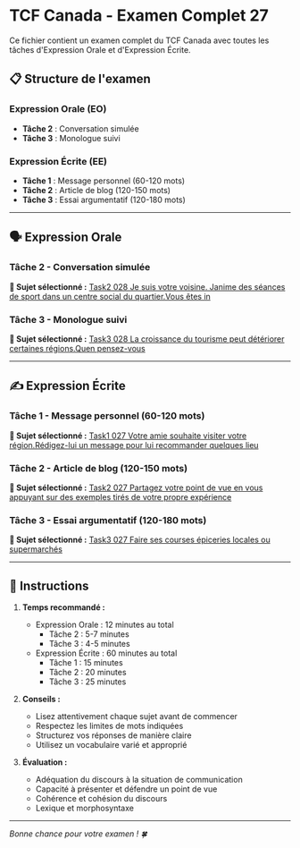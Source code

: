 # TCF Canada - Examen Complet 27

Ce fichier contient un examen complet du TCF Canada avec toutes les tâches d'Expression Orale et d'Expression Écrite.

## 📋 Structure de l'examen

### Expression Orale (EO)
- **Tâche 2** : Conversation simulée
- **Tâche 3** : Monologue suivi

### Expression Écrite (EE)  
- **Tâche 1** : Message personnel (60-120 mots)
- **Tâche 2** : Article de blog (120-150 mots)
- **Tâche 3** : Essai argumentatif (120-180 mots)

---

## 🗣️ Expression Orale

### Tâche 2 - Conversation simulée

**📄 Sujet sélectionné :** [Task2 028 Je suis votre voisine. Janime des séances de sport dans un centre social du quartier.Vous êtes in](../tcf_canada/eo/task2/task2_028_Je_suis_votre_voisine._Janime_des_séances_de_sport_dans_un_centre_social_du_quartier.Vous_êtes_in.md)

### Tâche 3 - Monologue suivi

**📄 Sujet sélectionné :** [Task3 028 La croissance du tourisme peut détériorer certaines régions.Quen pensez-vous](../tcf_canada/eo/task3/task3_028_La_croissance_du_tourisme_peut_détériorer_certaines_régions.Quen_pensez-vous.md)

---

## ✍️ Expression Écrite

### Tâche 1 - Message personnel (60-120 mots)

**📄 Sujet sélectionné :** [Task1 027 Votre amie souhaite visiter votre région.Rédigez-lui un message pour lui recommander quelques lieu](../tcf_canada/ee/task1/task1_027_Votre_amie_souhaite_visiter_votre_région.Rédigez-lui_un_message_pour_lui_recommander_quelques_lieu.md)

### Tâche 2 - Article de blog (120-150 mots)

**📄 Sujet sélectionné :** [Task2 027 Partagez votre point de vue en vous appuyant sur des exemples tirés de votre propre expérience](../tcf_canada/ee/task2/task2_027_Partagez_votre_point_de_vue_en_vous_appuyant_sur_des_exemples_tirés_de_votre_propre_expérience.md)

### Tâche 3 - Essai argumentatif (120-180 mots)

**📄 Sujet sélectionné :** [Task3 027 Faire ses courses épiceries locales ou supermarchés](../tcf_canada/ee/task3/task3_027_Faire_ses_courses_épiceries_locales_ou_supermarchés.md)

---

## 📝 Instructions

1. **Temps recommandé :**
   - Expression Orale : 12 minutes au total
     - Tâche 2 : 5-7 minutes
     - Tâche 3 : 4-5 minutes
   - Expression Écrite : 60 minutes au total
     - Tâche 1 : 15 minutes
     - Tâche 2 : 20 minutes  
     - Tâche 3 : 25 minutes

2. **Conseils :**
   - Lisez attentivement chaque sujet avant de commencer
   - Respectez les limites de mots indiquées
   - Structurez vos réponses de manière claire
   - Utilisez un vocabulaire varié et approprié

3. **Évaluation :**
   - Adéquation du discours à la situation de communication
   - Capacité à présenter et défendre un point de vue
   - Cohérence et cohésion du discours
   - Lexique et morphosyntaxe

---

*Bonne chance pour votre examen ! 🍀*
